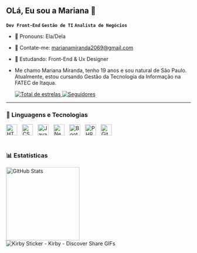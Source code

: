 ## OLá, Eu sou a Mariana 👋
**`Dev Front-End`** **`Gestão de TI`** **`Analista de Negócios`**
- 💜 Pronouns: Ela/Dela
- 💙 Contate-me: marianamiranda2069@gmail.com 
- 💛 Estudando: Front-End & Ux Designer
- Me chamo Mariana Miranda, tenho 19 anos e sou natural de São Paulo. Atualmente, estou cursando Gestão da Tecnologia da Informação na FATEC de Itaqua. 

  
    <a href="https://github.com/MariMirand?tab=repositories&sort=stargazers">
        <img 
            alt="Total de estrelas" 
            title="Total de estrelas GitHub" 
            src="https://custom-icon-badges.demolab.com/github/stars/MariMirand?color=C64B8C&style=for-the-badge&labelColor=43008D&logo=star&label=estrelas"
        />
    </a>
    <a href="https://github.com/MariMirand?tab=followers">
        <img 
            alt="Seguidores" 
            title="Me siga no GitHub" 
            src="https://custom-icon-badges.demolab.com/github/followers/MariMirand?color=F98129&labelColor=B5338A&style=for-the-badge&logo=github&label=Seguidores&logoColor=white"
        />
    </a>
</p>

---

### 🤖 Linguagens e Tecnologias

<img 
    align="left" 
    alt="HTML"
    title="HTML" 
    width="30px" 
    style="padding-right: 10px;" 
    src="https://cdn.jsdelivr.net/gh/devicons/devicon@latest/icons/html5/html5-original.svg" 
/>
<img 
    align="left" 
    alt="CSS" 
    title="CSS"
    width="30px" 
    style="padding-right: 10px;" 
    src="https://cdn.jsdelivr.net/gh/devicons/devicon@latest/icons/css3/css3-original.svg" 
/>
<img 
    align="left" 
    alt="JavaScript" 
    title="JavaScript"
    width="30px" 
    style="padding-right: 10px;" 
    src="https://cdn.jsdelivr.net/gh/devicons/devicon@latest/icons/javascript/javascript-original.svg" 
/>

<img 
    align="left" 
    alt="Next.js" 
    title="Next.js"
    width="30px" 
    style="padding-right: 10px;" 
    src="https://cdn.jsdelivr.net/gh/devicons/devicon@latest/icons/nextjs/nextjs-original.svg" 
/>
<img 
    align="left" 
    alt="Bootstrap"
    title="Bootstrap" 
    width="30px" 
    style="padding-right: 10px;" 
    src="https://cdn.jsdelivr.net/gh/devicons/devicon@latest/icons/bootstrap/bootstrap-original.svg" 
/>
<img
    align="left" 
    alt="PHP" 
    title="PHP"
    width="30px" 
    style="padding-right: 10px;" 
    src="https://cdn.jsdelivr.net/gh/devicons/devicon@latest/icons/php/php-original.svg" 
/>

<img 
    align="left" 
    alt="Git" 
    title="Git"
    width="30px" 
    style="padding-right: 10px;" 
    src="https://cdn.jsdelivr.net/gh/devicons/devicon@latest/icons/git/git-original.svg" 
/>

<br/>
<br/>
<br>


### 📊 Estatísticas

<p>
  <img 
    align="left" 
    alt="GitHub Stats" 
    height="200" 
    style="padding-right: 10px;" 
    src="https://github-readme-stats.vercel.app/api?username=MariMirand&show_icons=true&theme=ambient_gradient&include_all_commits=true&locale=pt-br" 
  /> 
</p> 
<br>

![Kirby Sticker - Kirby - Discover   Share GIFs](https://github.com/user-attachments/assets/cb552999-32c2-4935-ae41-9cd8e97cd55e)
